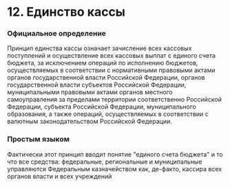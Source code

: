 # 12. Единство кассы

### Официальное определение

Принцип единства кассы означает зачисление всех кассовых поступлений и осуществление всех кассовых выплат с единого счета бюджета, за исключением операций по исполнению бюджетов, осуществляемых в соответствии с нормативными правовыми актами органов государственной власти Российской Федерации, органов государственной власти субъектов Российской Федерации, муниципальными правовыми актами органов местного самоуправления за пределами территории соответственно Российской Федерации, субъекта Российской Федерации, муниципального образования, а также операций, осуществляемых в соответствии с валютным законодательством Российской Федерации.

### Простым языком

Фактически этот принцип вводит понятие "единого счета бюджета" и то что все средства: федеральные, региональные и муниципальные управляются Федеральным казначейством как, де-факто, кассира всех органов власти и всех учреждений


